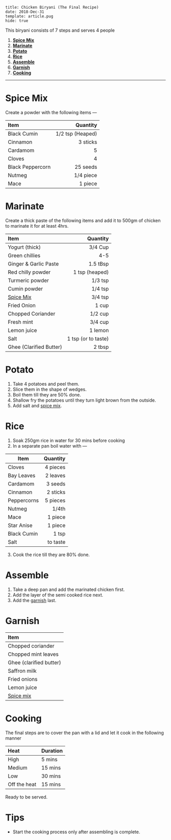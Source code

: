 ```metadata
title: Chicken Biryani (The Final Recipe)
date: 2018-Dec-31
template: article.pug
hide: true
```

This biryani consists of 7 steps and serves 4 people

1. **[Spice Mix]**
2. **[Marinate]**
3. **[Potato]**
4. **[Rice]**
5. **[Assemble]**
6. **[Garnish]**
7. **[Cooking]**

[spice mix]: #spice-mix
[marinate]: #marinate
[potato]: #potato
[rice]: #rice
[assemble]: #assemble
[garnish]: #garnish
[cooking]: #cooking

---

# Spice Mix

Create a powder with the following items —

| Item             |         Quantity |
| :--------------- | ---------------: |
| Black Cumin      | 1/2 tsp (Heaped) |
| Cinnamon         |         3 sticks |
| Cardamom         |                5 |
| Cloves           |                4 |
| Black Peppercorn |         25 seeds |
| Nutmeg           |        1/4 piece |
| Mace             |          1 piece |

# Marinate

Create a thick paste of the following items and add it to 500gm of chicken to marinate it for at least 4hrs.

| Item                    |            Quantity |
| :---------------------- | ------------------: |
| Yogurt (thick)          |             3/4 Cup |
| Green chillies          |                 4-5 |
| Ginger & Garlic Paste   |            1.5 tBsp |
| Red chilly powder       |      1 tsp (heaped) |
| Turmeric powder         |             1/3 tsp |
| Cumin powder            |             1/4 tsp |
| [Spice Mix]             |             3/4 tsp |
| Fried Onion             |               1 cup |
| Chopped Coriander       |             1/2 cup |
| Fresh mint              |             3/4 cup |
| Lemon juice             |             1 lemon |
| Salt                    | 1 tsp (or to taste) |
| Ghee (Clarified Butter) |              2 tbsp |

# Potato

1. Take 4 potatoes and peel them.
2. Slice them in the shape of wedges.
3. Boil them till they are 50% done.
4. Shallow fry the potatoes until they turn light brown from the outside.
5. Add salt and [spice mix].

# Rice

1. Soak 250gm rice in water for 30 mins before cooking
2. In a separate pan boil water with —

| Item        | Quantity |
| ----------- | -------: |
| Cloves      | 4 pieces |
| Bay Leaves  | 2 leaves |
| Cardamom    |  3 seeds |
| Cinnamon    | 2 sticks |
| Peppercorns | 5 pieces |
| Nutmeg      |    1/4th |
| Mace        |  1 piece |
| Star Anise  |  1 piece |
| Black Cumin |    1 tsp |
| Salt        | to taste |

3. Cook the rice till they are 80% done.

# Assemble

1. Take a deep pan and add the marinated chicken first.
2. Add the layer of the semi cooked rice next.
3. Add the [garnish] last.

# Garnish

| Item                    |
| :---------------------- |
| Chopped coriander       |
| Chopped mint leaves     |
| Ghee (clarified butter) |
| Saffron milk            |
| Fried onions            |
| Lemon juice             |
| [Spice mix]             |

# Cooking

The final steps are to cover the pan with a lid and let it cook in the following manner

| Heat         | Duration |
| :----------- | :------- |
| High         | 5 mins   |
| Medium       | 15 mins  |
| Low          | 30 mins  |
| Off the heat | 15 mins  |

Ready to be served.

# Tips

- Start the cooking process only after assembling is complete.
